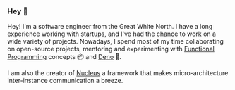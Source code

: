 ### Hey 👋

Hey! I'm a software engineer from the Great White North. I have a long experience working with startups, and I've had 
the chance to work on a wide variety of projects.
Nowadays, I spend most of my time collaborating on open-source projects, mentoring and experimenting with 
[Functional Programming](https://github.com/sebastienfilion/functional) concepts 📦 and 
[Deno](https://github.com/denoland/deno) 🦕.

I am also the creator of [Nucleus](https://github.com/idexlabs/idex.nucleus.core) a framework that makes 
micro-architecture inter-instance communication a breeze.
